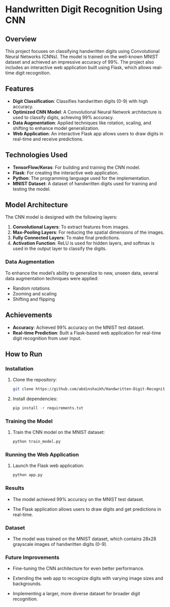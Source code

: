 # Handwritten Digit Recognition Using CNN

## Overview
This project focuses on classifying handwritten digits using Convolutional Neural Networks (CNNs). The model is trained on the well-known MNIST dataset and achieved an impressive accuracy of 99%. The project also includes an interactive web application built using Flask, which allows real-time digit recognition.

## Features
- **Digit Classification**: Classifies handwritten digits (0-9) with high accuracy.
- **Optimized CNN Model**: A Convolutional Neural Network architecture is used to classify digits, achieving 99% accuracy.
- **Data Augmentation**: Applied techniques like rotation, scaling, and shifting to enhance model generalization.
- **Web Application**: An interactive Flask app allows users to draw digits in real-time and receive predictions.

## Technologies Used
- **TensorFlow/Keras**: For building and training the CNN model.
- **Flask**: For creating the interactive web application.
- **Python**: The programming language used for the implementation.
- **MNIST Dataset**: A dataset of handwritten digits used for training and testing the model.

## Model Architecture
The CNN model is designed with the following layers:
1. **Convolutional Layers**: To extract features from images.
2. **Max-Pooling Layers**: For reducing the spatial dimensions of the images.
3. **Fully Connected Layers**: To make final predictions.
4. **Activation Function**: ReLU is used for hidden layers, and softmax is used in the output layer to classify the digits.

### Data Augmentation
To enhance the model’s ability to generalize to new, unseen data, several data augmentation techniques were applied:
- Random rotations
- Zooming and scaling
- Shifting and flipping

## Achievements
- **Accuracy**: Achieved 99% accuracy on the MNIST test dataset.
- **Real-time Prediction**: Built a Flask-based web application for real-time digit recognition from user input.

## How to Run
### Installation
1. Clone the repository:
   ```bash
   git clone https://github.com/abdinshaikh/Handwritten-Digit-Recognition
   
2. Install dependencies:
    ```bash
    pip install -r requirements.txt

### Training the Model
1. Train the CNN model on the MNIST dataset:
   ```bash
   python train_model.py
   
### Running the Web Application
1. Launch the Flask web application:
   ```bash
   python app.py
### Results
- The model achieved 99% accuracy on the MNIST test dataset.

- The Flask application allows users to draw digits and get predictions in real-time.

### Dataset
- The model was trained on the MNIST dataset, which contains 28x28 grayscale images of handwritten digits (0-9).

### Future Improvements
- Fine-tuning the CNN architecture for even better performance.

- Extending the web app to recognize digits with varying image sizes and backgrounds.

- Implementing a larger, more diverse dataset for broader digit recognition.

